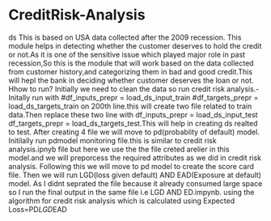 # CreditRisk-Analysis
 ds
This is based on USA data collected after the 2009 recession. This module helps in detecting whether the customer deserves to hold the credit or not.As it is one of the sensitive issue which played major role in past recession,So this is the module that will work based on the data collected from customer history,and categorizing them in bad and good credit.This will hepl the bank in deciding whether customer deserves the loan or not.
Hhow to run?
Initially we need to clean the data so run credit risk analysis.-Initally run with #df_inputs_prepr = load_ds_input_train
#df_targets_prepr = load_ds_targets_train on 200th line.this will create two file related to train data.Then replace these two line with df_inputs_prepr = load_ds_input_test
df_targets_prepr = load_ds_targets_test.This will help in creating ds realted to test.
After creating 4 file we will move to pd(probablity of default) model.
Initilally run pdmodel monitoring file.this is similar to credit risk analysis.ipnyb file but here we use the the file creted  arelier in this model.and we will preporcess the required attributes as we did in credit risk analysis.
Following this we will move to pd model to create the score card file.
Then we will run LGD(loss given default) AND EAD(Exposure at default) model.
As I didnt seprated the file because it already consumed large space so I run the final output in the same file i.e LGD AND ED.impynb.
using the algorithm for credit risk analysis which is calculated using Expected Loss=PD*LGD*EAD

